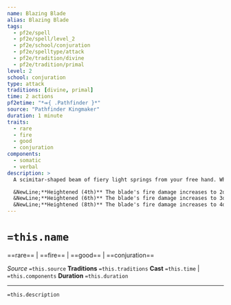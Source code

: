 ```yaml
---
name: Blazing Blade
alias: Blazing Blade
tags:
  - pf2e/spell
  - pf2e/spell/level_2
  - pf2e/school/conjuration
  - pf2e/spelltype/attack
  - pf2e/tradition/divine
  - pf2e/tradition/primal
level: 2
school: conjuration
type: attack
traditions: [divine, primal]
time: 2 actions
pf2etime: "*⬺{ .Pathfinder }*"
source: "Pathfinder Kingmaker"
duration: 1 minute
traits:
  - rare
  - fire
  - good
  - conjuration
components:
  - somatic
  - verbal
description: >
  A scimitar-shaped beam of fiery light springs from your free hand. While the spell lasts, you can use a single action, which has the attack and concentrate traits, to burn your foes with the blazing blade. When you do, make a spell attack roll. On a success, the blazing blade deals 1d6 fire damage plus 1d6 good damage plus your spellcasting ability modifier. On a critical success, it deals double the usual damage.

  &NewLine;**Heightened (4th)** The blade's fire damage increases to 2d6. On a critical success, the target takes 1d6 persistent good damage.
  &NewLine;**Heightened (6th)** The blade's fire damage increases to 3d6. On a critical success, the target takes 2d6 persistent good damage.
  &NewLine;**Heightened (8th)** The blade's fire damage increases to 4d6. On a critical success, the target takes 3d6 persistent good damage.
---
```

# `=this.name`
==rare== | ==fire== | ==good== | ==conjuration==

*Source* `=this.source`
**Traditions** `=this.traditions`
**Cast** `=this.time` | `=this.components`
**Duration** `=this.duration`

***
`=this.description`